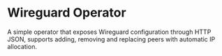 # Wireguard Operator

A simple operator that exposes Wireguard configuration through HTTP JSON,
supports adding, removing and replacing peers with automatic IP allocation.
